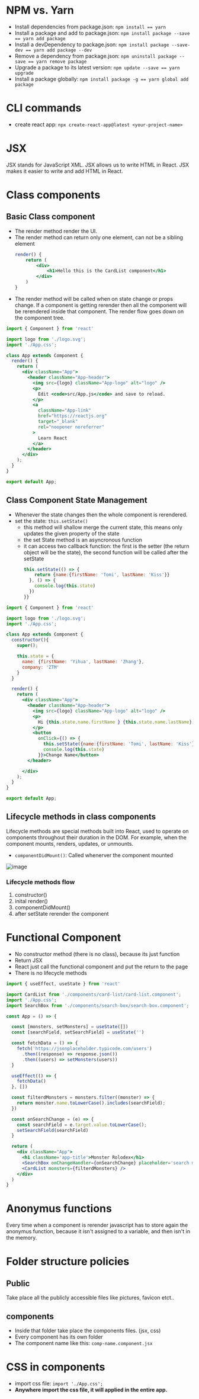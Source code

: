 # NPM vs. Yarn

- Install dependencies from package.json: ```npm install == yarn```
- Install a package and add to package.json: ```npm install package --save == yarn add package```
- Install a devDependency to package.json: ```npm install package --save-dev == yarn add package --dev```
- Remove a dependency from package.json: ```npm uninstall package --save == yarn remove package```
- Upgrade a package to its latest version: ```npm update --save == yarn upgrade```
- Install a package globally: ```npm install package -g == yarn global add package```

# CLI commands

- create react app: ```npx create-react-app@latest <your-project-name>```

# JSX
JSX stands for JavaScript XML. JSX allows us to write HTML in React. JSX makes it easier to write and add HTML in React.

# Class components 

## Basic Class component
- The render method render the UI.
- The render method can return only one element, can not be a sibling element
  ```jsx
  render() {
      return (
          <div>
              <h1>Hello this is the CardList component</h1>
          </div>
      )
  }
  ```
- The render method will be called when on state change or props change. If a component is getting rerender then all the component will be rerendered inside that component. The render flow goes down on the component tree.

```jsx
import { Component } from 'react'

import logo from './logo.svg';
import './App.css';

class App extends Component {
  render() {
    return (
      <div className="App">
        <header className="App-header">
          <img src={logo} className="App-logo" alt="logo" />
          <p>
            Edit <code>src/App.js</code> and save to reload.
          </p>
          <a
            className="App-link"
            href="https://reactjs.org"
            target="_blank"
            rel="noopener noreferrer"
          >
            Learn React
          </a>
        </header>
      </div>
    );
  }
}

export default App;
```

## Class Component State Management
- Whenever the state changes then the whole component is rerendered.
- set the state: ```this.setState()``` 
  - this method will shallow merge the current state, this means only updates the given property of the state
  - the set State method is an asyncronous function
  - it can access two callback function: the first is the setter (the return object will be the state), the second function will be called after the setState
    ```jsx
    this.setState(() => {
        return {name:{firstName: 'Tomi', lastName: 'Kiss'}}
      }, () => {
        console.log(this.state)
      })
    }}
    ```

```jsx
import { Component } from 'react'

import logo from './logo.svg';
import './App.css';

class App extends Component {
  constructor(){
    super();

    this.state = {
      name: {firstName: 'Yihua', lastName: 'Zhang'},
      company: 'ZTM'
    }
  }

  render() {
    return (
      <div className="App">
        <header className="App-header">
          <img src={logo} className="App-logo" alt="logo" />
          <p>
            Hi {this.state.name.firstName } {this.state.name.lastName}, I work at {this.state.company}
          </p>
          <button
            onClick={() => {
              this.setState({name:{firstName: 'Tomi', lastName: 'Kiss'}})
              console.log(this.state)
            }}>Change Name</button>
        </header>

      </div>
    );
  }
}

export default App;
```

## Lifecycle methods in class components
Lifecycle methods are special methods built into React, used to operate on components throughout their duration in the DOM. For example, when the component mounts, renders, updates, or unmounts.

- ```componentDidMount()```: Called whenerver the component mounted

![image](https://user-images.githubusercontent.com/48266482/227633389-56ef0d75-3e57-4420-b4ba-4c91b771c2e7.png)

### Lifecycle methods flow
1. constructor()
2. inital render()
3. componentDidMount()
4. after setState rerender the component

# Functional Component
- No constructor method (there is no class), because its just function
- Return JSX
- React just call the functional component and put the return to the page
- There is no lifecycle methods

```jsx
import { useEffect, useState } from 'react'

import CardList from './components/card-list/card-list.component';
import './App.css';
import SearchBox from './components/search-box/search-box.component';

const App = () => {

  const [monsters, setMonsters] = useState([])
  const [searchField, setSearchField] = useState('')

  const fetchData = () => {
    fetch('https://jsonplaceholder.typicode.com/users')
      .then((response) => response.json())
      .then((users) => setMonsters(users))
  }

  useEffect(() => {
    fetchData()
  }, [])

  const filterdMonsters = monsters.filter((monster) => {
    return monster.name.toLowerCase().includes(searchField);
  })

  const onSearchChange = (e) => {
    const searchField = e.target.value.toLowerCase();
    setSearchField(searchField)
  }

  return (
    <div className="App">
      <h1 className='app-title'>Monster Rolodex</h1>
      <SearchBox onChangeHandler={onSearchChange} placeholder='search monsters' className='monsters-search-box' />
      <CardList monsters={filterdMonsters} />
    </div>
  )
}
```

# Anonymus functions
Every time when a component is rerender javascript has to store again the anonymus function, because it isn't assigned to a variable, and then isn't in the memory.

# Folder structure policies

## Public
Take place all the publicly accessible files like pictures, favicon etct..

## components
- Inside that folder take place the components files. (jsx, css)
- Every component has its own folder
- The component name like this: ```comp-name.component.jsx```

# CSS in components
- import css file: ```import './App.css';```
- **Anywhere import the css file, it will applied in the entire app.**

